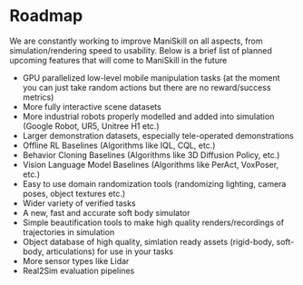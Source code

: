 # Roadmap

We are constantly working to improve ManiSkill on all aspects, from simulation/rendering speed to usability. Below is a brief list of planned upcoming features that will come to ManiSkill in the future


- GPU parallelized low-level mobile manipulation tasks (at the moment you can just take random actions but there are no reward/success metrics)
- More fully interactive scene datasets
- More industrial robots properly modelled and added into simulation (Google Robot, UR5, Unitree H1 etc.)
- Larger demonstration datasets, especially tele-operated demonstrations
- Offline RL Baselines (Algorithms like IQL, CQL, etc.)
- Behavior Cloning Baselines (Algorithms like 3D Diffusion Policy, etc.)
- Vision Language Model Baselines (Algorithms like PerAct, VoxPoser, etc.)
- Easy to use domain randomization tools (randomizing lighting, camera poses, object textures etc.)
- Wider variety of verified tasks
- A new, fast and accurate soft body simulator
- Simple beautification tools to make high quality renders/recordings of trajectories in simulation
- Object database of high quality, simlation ready assets (rigid-body, soft-body, articulations) for use in your tasks
- More sensor types like Lidar
- Real2Sim evaluation pipelines